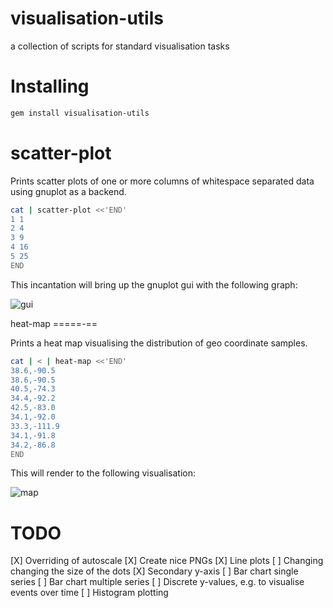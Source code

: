 visualisation-utils
===================

a collection of scripts for standard visualisation tasks

Installing
==========

~~~ .bash
gem install visualisation-utils
~~~

scatter-plot
============

Prints scatter plots of one or more columns of whitespace separated data using
gnuplot as a backend.


~~~ .bash
cat | scatter-plot <<'END'
1 1
2 4
3 9
4 16
5 25
END
~~~

This incantation will bring up the gnuplot gui with the following graph:

![gui](https://raw.github.com/programmiersportgruppe/visualisation-utils/master/doc/gnuplot-gui.png)

heat-map
=====-==

Prints a heat map visualising the distribution of
geo coordinate samples.

~~~ .bash
cat | < | heat-map <<'END'
38.6,-90.5
38.6,-90.5
40.5,-74.3
34.4,-92.2
42.5,-83.0
34.1,-92.0
33.3,-111.9
34.1,-91.8
34.2,-86.8
END
~~~

This will render to the following visualisation:

![map](https://raw.github.com/programmiersportgruppe/visualisation-utils/master/doc/heat-map.png)


TODO
====

[X] Overriding of autoscale
[X] Create nice PNGs
[X] Line plots
[ ] Changing changing the size of the dots
[X] Secondary y-axis
[ ] Bar chart single series
[ ] Bar chart multiple series
[ ] Discrete y-values, e.g. to visualise events over time
[ ] Histogram plotting

